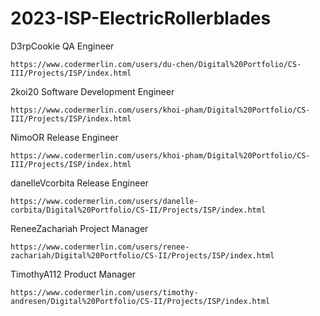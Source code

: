 # 2023-ISP-ElectricRollerblades

D3rpCookie QA Engineer 
 	<br>
	
	https://www.codermerlin.com/users/du-chen/Digital%20Portfolio/CS-III/Projects/ISP/index.html

2koi20 Software Development Engineer
 	<br>
	
	https://www.codermerlin.com/users/khoi-pham/Digital%20Portfolio/CS-III/Projects/ISP/index.html
NimoOR Release Engineer
	<br>
	
	https://www.codermerlin.com/users/khoi-pham/Digital%20Portfolio/CS-III/Projects/ISP/index.html

danelleVcorbita Release Engineer
	<br> 
	
	https://www.codermerlin.com/users/danelle-corbita/Digital%20Portfolio/CS-II/Projects/ISP/index.html

ReneeZachariah Project Manager
 	<br>
	
	https://www.codermerlin.com/users/renee-zachariah/Digital%20Portfolio/CS-II/Projects/ISP/index.html

TimothyA112 Product Manager
 	<br>
	
	https://www.codermerlin.com/users/timothy-andresen/Digital%20Portfolio/CS-II/Projects/ISP/index.html
